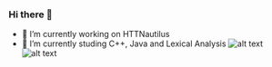 ### Hi there 👋

<!--
**theDust1n/theDust1n** is a ✨ _special_ ✨ repository because its `README.md` (this file) appears on your GitHub profile.-->

- 🔭 I’m currently working on HTTNautilus
- 🌱 I’m currently studing C++, Java and Lexical Analysis
![alt text](https://upload.wikimedia.org/wikipedia/it/thumb/2/2e/Java_Logo.svg/322px-Java_Logo.svg.png)
![alt text](https://upload.wikimedia.org/wikipedia/commons/thumb/1/18/ISO_C%2B%2B_Logo.svg/160px-ISO_C%2B%2B_Logo.svg.png)
